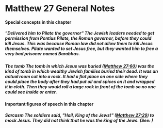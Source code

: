 
# Matthew 27 General Notes 
#### Special concepts in this chapter  
##### "Delivered him to Pilate the governor"  The Jewish leaders needed to get permission from Pontius Pilate, the Roman governor, before they could kill Jesus. This was because Roman law did not allow them to kill Jesus themselves. Pilate wanted to set Jesus free, but they wanted him to free a very bad prisoner named Barabbas.  
##### The tomb  The tomb in which Jesus was buried ([Matthew 27:60](../../mat/27/60.md)) was the kind of tomb in which wealthy Jewish families buried their dead. It was an actual room cut into a rock. It had a flat place on one side where they could place the body after they had put oil and spices on it and wrapped it in cloth. Then they would roll a large rock in front of the tomb so no one could see inside or enter.  
#### Important figures of speech in this chapter  
##### Sarcasm  The soldiers said, "Hail, King of the Jews!" ([Matthew 27:29](../../mat/27/29.md)) to mock Jesus. They did not think that he was the king of the Jews. (See: ) 